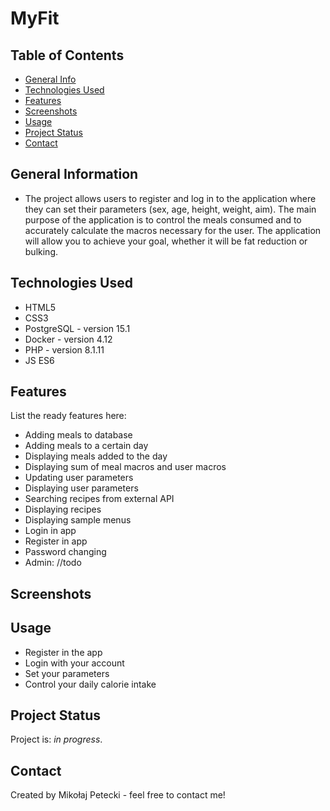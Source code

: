 # MyFit

## Table of Contents
* [General Info](#general-information)
* [Technologies Used](#technologies-used)
* [Features](#features)
* [Screenshots](#screenshots)
* [Usage](#usage)
* [Project Status](#project-status)
* [Contact](#contact)
<!-- * [License](#license) -->

## General Information
- The project allows users to register and log in to the application where they can set their parameters (sex, age, height, weight, aim). The main purpose of the application is to control the meals consumed and to accurately calculate the macros necessary for the user. The application will allow you to achieve your goal, whether it will be fat reduction or bulking.
<!-- You don't have to answer all the questions - just the ones relevant to your project. -->


## Technologies Used
- HTML5
- CSS3
- PostgreSQL - version 15.1
- Docker - version 4.12
- PHP - version 8.1.11
- JS ES6


## Features
List the ready features here:
- Adding meals to database
- Adding meals to a certain day
- Displaying meals added to the day
- Displaying sum of meal macros and user macros
- Updating user parameters
- Displaying user parameters
- Searching recipes from external API
- Displaying recipes
- Displaying sample menus
- Login in app
- Register in app
- Password changing
- Admin: //todo

## Screenshots
<!-- If you have screenshots you'd like to share, include them here. -->

## Usage
- Register in the app
- Login with your account
- Set your parameters
- Control your daily calorie intake


## Project Status
Project is: _in progress_.

## Contact
Created by Mikołaj Petecki - feel free to contact me!
